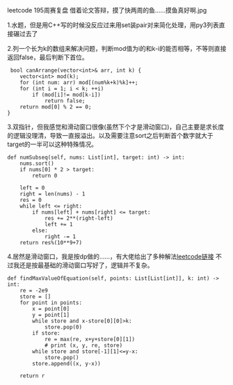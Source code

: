 leetcode 195周赛复盘
借着论文答辩，摸了快两周的鱼……摸鱼真好啊.jpg

1.水题，但是用C++写的时候没反应过来用set装pair对来简化处理，用py3列表直接碾过去了

2.列一个长为k的数组来解决问题，判断mod值为i的和k-i的能否相等，不等则直接返回false，最后判断下首位。
   
     bool canArrange(vector<int>& arr, int k) {
        vector<int> mod(k);
        for (int num: arr) mod[(num%k+k)%k]++;
        for (int i = 1; i < k; ++i)
            if (mod[i]!= mod[k-i])
                return false;
        return mod[0] % 2 == 0;
    }

3.双指针，但我感觉和滑动窗口很像(虽然下个才是滑动窗口)，自己主要是求长度的逻辑没理清，导致一直报溢出。以及需要注意sort之后判断首个数字就大于target的一半可以这种特殊情况。

    def numSubseq(self, nums: List[int], target: int) -> int:
        nums.sort()
        if nums[0] * 2 > target:
            return 0
            
        left = 0
        right = len(nums) - 1
        res = 0
        while left <= right:
            if nums[left] + nums[right] <= target:
                res += 2**(right-left)
                left += 1
            else:
                right -= 1
        return res%(10**9+7)

4.居然是滑动窗口，我是按dp做的……，有大佬给出了多种解法[leetcode链接](https://leetcode-cn.com/problems/max-value-of-equation/solution/xian-duan-shu-you-xian-dui-lie-hong-hei-shu-san-ch/) 不过我还是按最基础的滑动窗口写好了，逻辑并不复杂。

    def findMaxValueOfEquation(self, points: List[List[int]], k: int) -> int:
        re = -2e9
        store = []
        for point in points:
            x = point[0]
            y = point[1]
            while store and x-store[0][0]>k:
                store.pop(0)
            if store:
                re = max(re, x+y+store[0][1])
                # print (x, y, re, store)
            while store and store[-1][1]<=y-x:
                store.pop()
            store.append((x, y-x))
            
        return r